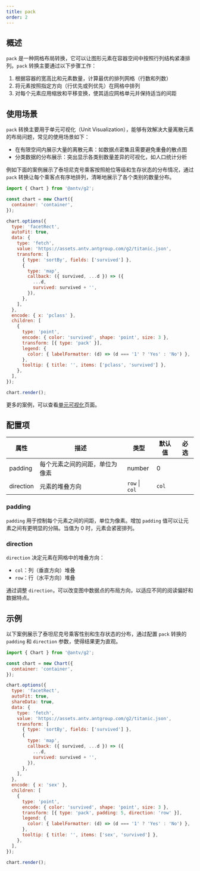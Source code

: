 ```yaml
---
title: pack
order: 2
---
```


## 概述

`pack` 是一种网格布局转换，它可以让图形元素在容器空间中按照行列结构紧凑排列。`pack` 转换主要通过以下步骤工作：

1. 根据容器的宽高比和元素数量，计算最优的排列网格（行数和列数）
2. 将元素按照指定方向（行优先或列优先）在网格中排列
3. 对每个元素应用缩放和平移变换，使其适应网格单元并保持适当的间距

## 使用场景

`pack` 转换主要用于单元可视化（Unit Visualization），能够有效解决大量离散元素的布局问题，常见的使用场景如下：

- 在有限空间内展示大量的离散元素：如数据点密集且需要避免重叠的散点图
- 分类数据的分布展示：突出显示各类别数量差异的可视化，如人口统计分析

例如下面的案例展示了泰坦尼克号乘客按照舱位等级和生存状态的分布情况，通过 `pack` 转换让每个乘客点有序地排列，清晰地展示了各个类别的数量分布。

```js | ob {  pin: false , autoMount: true }
import { Chart } from '@antv/g2';

const chart = new Chart({
  container: 'container',
});

chart.options({
  type: 'facetRect',
  autoFit: true,
  data: {
    type: 'fetch',
    value: 'https://assets.antv.antgroup.com/g2/titanic.json',
    transform: [
      { type: 'sortBy', fields: ['survived'] },
      {
        type: 'map',
        callback: ({ survived, ...d }) => ({
          ...d,
          survived: survived + '',
        }),
      },
    ],
  },
  encode: { x: 'pclass' },
  children: [
    {
      type: 'point',
      encode: { color: 'survived', shape: 'point', size: 3 },
      transform: [{ type: 'pack' }],
      legend: {
        color: { labelFormatter: (d) => (d === '1' ? 'Yes' : 'No') },
      },
      tooltip: { title: '', items: ['pclass', 'survived'] },
    },
  ],
});

chart.render();
```

更多的案例，可以查看[单元可视化](/examples/unit/unit#basic)页面。

## 配置项

| 属性      | 描述                           | 类型           | 默认值 | 必选 |
| --------- | ------------------------------ | -------------- | ------ | ---- |
| padding   | 每个元素之间的间距，单位为像素 | number         | 0      |      |
| direction | 元素的堆叠方向                 | `row` \| `col` | `col`  |      |

### padding

`padding` 用于控制每个元素之间的间距，单位为像素。增加 `padding` 值可以让元素之间有更明显的分隔。当值为 0 时，元素会紧密排列。

### direction

`direction` 决定元素在网格中的堆叠方向：

- `col`：列（垂直方向）堆叠
- `row`：行（水平方向）堆叠

通过调整 `direction`，可以改变图中数据点的布局方向，以适应不同的阅读偏好和数据特点。

## 示例

以下案例展示了泰坦尼克号乘客性别和生存状态的分布，通过配置 `pack` 转换的 `padding` 和 `direction` 参数，使得结果更为直观。

```js | ob {  pin: false , autoMount: true }
import { Chart } from '@antv/g2';

const chart = new Chart({
  container: 'container',
});

chart.options({
  type: 'facetRect',
  autoFit: true,
  shareData: true,
  data: {
    type: 'fetch',
    value: 'https://assets.antv.antgroup.com/g2/titanic.json',
    transform: [
      { type: 'sortBy', fields: ['survived'] },
      {
        type: 'map',
        callback: ({ survived, ...d }) => ({
          ...d,
          survived: survived + '',
        }),
      },
    ],
  },
  encode: { x: 'sex' },
  children: [
    {
      type: 'point',
      encode: { color: 'survived', shape: 'point', size: 3 },
      transform: [{ type: 'pack', padding: 5, direction: 'row' }],
      legend: {
        color: { labelFormatter: (d) => (d === '1' ? 'Yes' : 'No') },
      },
      tooltip: { title: '', items: ['sex', 'survived'] },
    },
  ],
});

chart.render();
```
